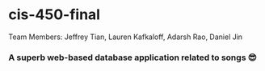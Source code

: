 # cis-450-final
Team Members: Jeffrey Tian, Lauren Kafkaloff, Adarsh Rao, Daniel Jin

### A superb web-based database application related to songs 😎
